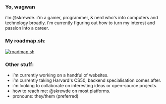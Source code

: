 ### Yo, wagwan
i'm @skrewde. i'm a gamer, programmer, & nerd who's into computers and technology broadly. i'm currently figuring out how to turn my interest and passion into a career.

### My roadmap.sh:
[![roadmap.sh](https://api.roadmap.sh/v1-badge/wide/64dfa2e9ced78d2935279535?variant=light)](https://roadmap.sh)

### Other stuff:
- i’m currently working on a handful of websites.
- i’m currently taking Harvard's CS50, backend specialisation comes after.
- i’m looking to collaborate on interesting ideas or open-source projects.
- how to reach me: @skrewde on most platforms.
- pronouns: they/them (preferred)


<!--
- fun fact: i could
**skrewde/skrewde** is a ✨ _special_ ✨ repository because its `README.md` (this file) appears on your GitHub profile.
-->
